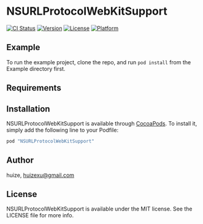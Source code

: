 # NSURLProtocolWebKitSupport

[![CI Status](http://img.shields.io/travis/huize/NSURLProtocolWebKitSupport.svg?style=flat)](https://travis-ci.org/huize/NSURLProtocolWebKitSupport)
[![Version](https://img.shields.io/cocoapods/v/NSURLProtocolWebKitSupport.svg?style=flat)](http://cocoapods.org/pods/NSURLProtocolWebKitSupport)
[![License](https://img.shields.io/cocoapods/l/NSURLProtocolWebKitSupport.svg?style=flat)](http://cocoapods.org/pods/NSURLProtocolWebKitSupport)
[![Platform](https://img.shields.io/cocoapods/p/NSURLProtocolWebKitSupport.svg?style=flat)](http://cocoapods.org/pods/NSURLProtocolWebKitSupport)

## Example

To run the example project, clone the repo, and run `pod install` from the Example directory first.

## Requirements

## Installation

NSURLProtocolWebKitSupport is available through [CocoaPods](http://cocoapods.org). To install
it, simply add the following line to your Podfile:

```ruby
pod "NSURLProtocolWebKitSupport"
```

## Author

huize, huizexu@gmail.com

## License

NSURLProtocolWebKitSupport is available under the MIT license. See the LICENSE file for more info.
